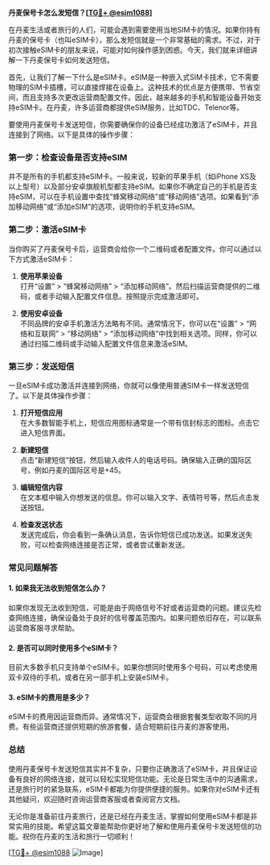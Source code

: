 **丹麦保号卡怎么发短信？[[TG💪+ @esim1088](https://t.me/s/esim1088)]**

在丹麦生活或者旅行的人们，可能会遇到需要使用当地SIM卡的情况。如果你持有丹麦的保号卡（也叫eSIM卡），那么发短信就是一个非常基础的需求。不过，对于初次接触eSIM卡的朋友来说，可能对如何操作感到困惑。今天，我们就来详细讲解一下丹麦保号卡如何发送短信。

首先，让我们了解一下什么是eSIM卡。eSIM是一种嵌入式SIM卡技术，它不需要物理的SIM卡插槽，可以直接焊接在设备上。这种技术的优点是方便携带、节省空间，而且支持多次更改运营商配置文件。因此，越来越多的手机和智能设备开始支持eSIM卡。在丹麦，许多运营商都提供eSIM服务，比如TDC、Telenor等。

要使用丹麦保号卡发送短信，你需要确保你的设备已经成功激活了eSIM卡，并且连接到了网络。以下是具体的操作步骤：

### 第一步：检查设备是否支持eSIM

并不是所有的手机都支持eSIM卡。一般来说，较新的苹果手机（如iPhone XS及以上型号）以及部分安卓旗舰机型都支持eSIM。如果你不确定自己的手机是否支持eSIM，可以在手机设置中查找“蜂窝移动网络”或“移动网络”选项。如果看到“添加移动网络”或“添加eSIM”的选项，说明你的手机支持eSIM。

### 第二步：激活eSIM卡

当你购买了丹麦保号卡后，运营商会给你一个二维码或者配置文件。你可以通过以下方式激活eSIM卡：

1. **使用苹果设备**  
   打开“设置” > “蜂窝移动网络” > “添加移动网络”。然后扫描运营商提供的二维码，或者手动输入配置文件信息。按照提示完成激活即可。

2. **使用安卓设备**  
   不同品牌的安卓手机激活方法略有不同。通常情况下，你可以在“设置” > “网络和互联网” > “移动网络” > “添加移动网络”中找到相关选项。同样，你可以通过扫描二维码或手动输入配置文件信息来激活eSIM。

### 第三步：发送短信

一旦eSIM卡成功激活并连接到网络，你就可以像使用普通SIM卡一样发送短信了。以下是具体操作步骤：

1. **打开短信应用**  
   在大多数智能手机上，短信应用图标通常是一个带有信封标志的图标。点击它进入短信界面。

2. **新建短信**  
   点击“新建短信”按钮，然后输入收件人的电话号码。确保输入正确的国际区号，例如丹麦的国际区号是+45。

3. **编辑短信内容**  
   在文本框中输入你想发送的信息。你可以输入文字、表情符号等，然后点击发送按钮。

4. **检查发送状态**  
   发送完成后，你会看到一条确认消息，告诉你短信已成功发送。如果发送失败，可以检查网络连接是否正常，或者尝试重新发送。

### 常见问题解答

#### 1. 如果我无法收到短信怎么办？
如果你发现无法收到短信，可能是由于网络信号不好或者运营商的问题。建议先检查网络连接，确保设备处于良好的信号覆盖范围内。如果问题依旧存在，可以联系运营商客服寻求帮助。

#### 2. 是否可以同时使用多个eSIM卡？
目前大多数手机只支持单个eSIM卡。如果你想同时使用多个号码，可以考虑使用双卡双待的手机，或者在另一部手机上安装eSIM卡。

#### 3. eSIM卡的费用是多少？
eSIM卡的费用因运营商而异。通常情况下，运营商会根据套餐类型收取不同的月费。有些运营商还提供短期的旅游套餐，适合短期前往丹麦的游客使用。

### 总结

使用丹麦保号卡发送短信其实并不复杂，只要你正确激活了eSIM卡，并且保证设备有良好的网络连接，就可以轻松实现短信功能。无论是日常生活中的沟通需求，还是旅行时的紧急联系，eSIM卡都能为你提供便捷的服务。如果你对eSIM卡还有其他疑问，欢迎随时咨询运营商客服或者查阅官方文档。

无论你是准备前往丹麦旅行，还是已经在丹麦生活，掌握如何使用eSIM卡都是非常实用的技能。希望这篇文章能帮助你更好地了解和使用丹麦保号卡发送短信的功能。祝你在丹麦的生活和旅行一切顺利！

[[TG💪+ @esim1088](https://t.me/s/esim1088) ![Image](https://i.postimg.cc/4NQfJmqS/Snipaste-2025-05-13-00-14-12.png)]